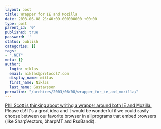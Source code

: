 ```yaml
---
layout: post
title: Wrapper for IE and Mozilla
date: 2003-06-08 23:40:09.000000000 +00:00
type: post
parent_id: '0'
published: true
password: ''
status: publish
categories: []
tags:
- ".NET"
meta: {}
author:
  login: niklas
  email: niklas@protocol7.com
  display_name: Niklas
  first_name: Niklas
  last_name: Gustavsson
permalink: "/archives/2003/06/08/wrapper_for_ie_and_mozilla/"
---
```

[Phil Scott is thinking about writing a wrapper around both IE and Mozilla.](http://weblogs.asp.net/pscott/ "Phil Scott's WebLog") Please do! It's a great idea and it would be wonderful if we could easily choose between our favorite browser in all programs that embed browsers (like SharpVectors, SharpMT and RssBandit).


